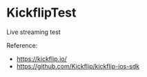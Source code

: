 # KickflipTest

Live streaming test

Reference:
- https://kickflip.io/
- https://github.com/Kickflip/kickflip-ios-sdk